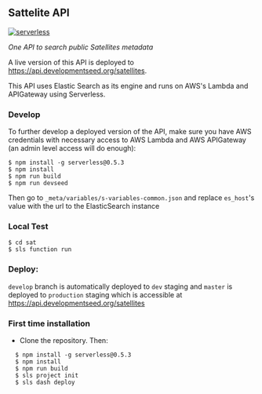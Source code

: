 ## Sattelite API

[![serverless](http://public.serverless.com/badges/v3.svg)](http://www.serverless.com)

*One API to search public Satellites metadata*

A live version of this API is deployed to https://api.developmentseed.org/satellites.

This API uses Elastic Search as its engine and runs on AWS's Lambda and APIGateway using Serverless.


### Develop

To further develop a deployed version of the API, make sure you have AWS credentials with necessary access to AWS Lambda and AWS APIGateway (an admin level access will do enough):

    $ npm install -g serverless@0.5.3
    $ npm install
    $ npm run build
    $ npm run devseed

Then go to `_meta/variables/s-variables-common.json` and replace `es_host`'s value with the url to the ElasticSearch instance

### Local Test

    $ cd sat
    $ sls function run

### Deploy:

`develop` branch is automatically deployed to `dev` staging and `master` is deployed to `production` staging which is accessible at https://api.developmentseed.org/satellites


### First time installation

- Clone the repository. Then:

```
  $ npm install -g serverless@0.5.3
  $ npm install
  $ npm run build
  $ sls project init
  $ sls dash deploy
```
